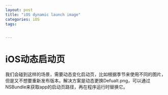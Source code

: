 ```yaml
---
layout: post
title: "iOS dynamic launch image"
categories: iOS
tags:


---
```


# iOS动态启动页
我们会碰到这样的场景，需要动态变化启动页，比如根据季节来使用不同的图片，但是又不想要重新发布版本。解决方案是动态更换Defualt.png，可以通过NSBundle来获取app的启动页路径，再在程序运行时替换它。
